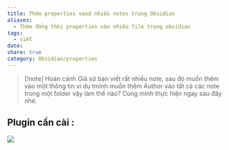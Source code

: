 ```yaml
---
title: Thêm properties vaod nhiều notes trong Obsidian
aliases:
  - Thêm đồng thời properties vào nhiều file trong obsidian
tags:
  - viết
date: 
share: true
category: Obsidian/properties
---
```



> [!note] Hoàn cảnh
> Giả sử bạn viết rất nhiều note, sau đó muốn thêm vào một thông tin ví dụ tmình muốn thêm Author vào tất cả các note trong một folder vậy làm thế nào?
> Cùng mình thực hiện ngay sau đây nhé.

## Plugin cần cài : 
![](https://i.imgur.com/Ow9TjGN.png)
